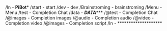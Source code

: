 /ln - ********PiBot*********
/start - start
/dev - dev
/Brainstroming - brainstroming
/Menu - Menu
/test - Completion Chat
/data - *******DATA**********
/@test - Completion Chat
/@images - Completion images
/@audio - Completion audio
/@video - Completion video
/@images - Completion script
/ln - ********************
